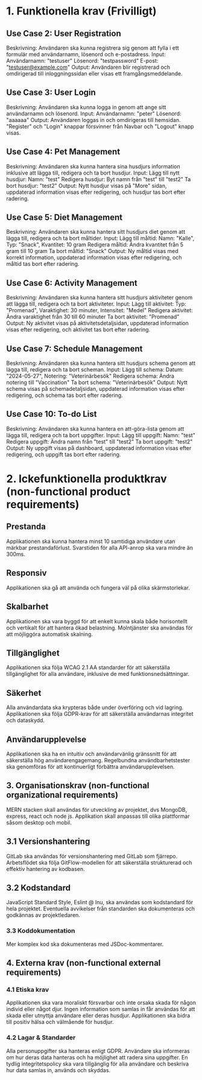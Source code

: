 # 1. Funktionella krav (Frivilligt)


## Use Case 2: User Registration
Beskrivning: Användaren ska kunna registrera sig genom att fylla i ett formulär med användarnamn, lösenord och e-postadress.
Input:
Användarnamn: "testuser"
Lösenord: "testpassword"
E-post: "testuser@example.com"
Output: Användaren blir registrerad och omdirigerad till inloggningssidan eller visas ett framgångsmeddelande.

## Use Case 3: User Login
Beskrivning: Användaren ska kunna logga in genom att ange sitt användarnamn och lösenord.
Input:
Användarnamn: "peter"
Lösenord: "aaaaaa"
Output: Användaren loggas in och omdirigeras till hemsidan. "Register" och "Login" knappar försvinner från Navbar och "Logout" knapp visas.
## Use Case 4: Pet Management
Beskrivning: Användaren ska kunna hantera sina husdjurs information inklusive att lägga till, redigera och ta bort husdjur.
Input:
Lägg till nytt husdjur: Namn: "test"
Redigera husdjur: Byt namn från "test" till "test2"
Ta bort husdjur: "test2"
Output: Nytt husdjur visas på "More" sidan, uppdaterad information visas efter redigering, och husdjur tas bort efter radering.
## Use Case 5: Diet Management
Beskrivning: Användaren ska kunna hantera sitt husdjurs diet genom att lägga till, redigera och ta bort måltider.
Input:
Lägg till måltid: Namn: "Kalle", Typ: "Snack", Kvantitet: 10 gram
Redigera måltid: Ändra kvantitet från 5 gram till 10 gram
Ta bort måltid: "Snack"
Output: Ny måltid visas med korrekt information, uppdaterad information visas efter redigering, och måltid tas bort efter radering.
## Use Case 6: Activity Management
Beskrivning: Användaren ska kunna hantera sitt husdjurs aktiviteter genom att lägga till, redigera och ta bort aktiviteter.
Input:
Lägg till aktivitet: Typ: "Promenad", Varaktighet: 30 minuter, Intensitet: "Medel"
Redigera aktivitet: Ändra varaktighet från 30 till 60 minuter
Ta bort aktivitet: "Promenad"
Output: Ny aktivitet visas på aktivitetsdetaljsidan, uppdaterad information visas efter redigering, och aktivitet tas bort efter radering.
## Use Case 7: Schedule Management
Beskrivning: Användaren ska kunna hantera sitt husdjurs schema genom att lägga till, redigera och ta bort scheman.
Input:
Lägg till schema: Datum: "2024-05-27", Notering: "Veterinärbesök"
Redigera schema: Ändra notering till "Vaccination"
Ta bort schema: "Veterinärbesök"
Output: Nytt schema visas på schemadetaljsidan, uppdaterad information visas efter redigering, och schema tas bort efter radering.
## Use Case 10: To-do List
Beskrivning: Användaren ska kunna hantera en att-göra-lista genom att lägga till, redigera och ta bort uppgifter.
Input:
Lägg till uppgift: Namn: "test"
Redigera uppgift: Ändra namn från "test" till "test2"
Ta bort uppgift: "test2"
Output: Ny uppgift visas på dashboard, uppdaterad information visas efter redigering, och uppgift tas bort efter radering.

# 2. Ickefunktionella produktkrav (non-functional product requirements)


## Prestanda
Applikationen ska kunna hantera minst 10 samtidiga användare utan märkbar prestandaförlust.
Svarstiden för alla API-anrop ska vara mindre än 300ms.

## Responsiv
Applikationen ska gå att använda och fungera väl på olika skärmstorlekar.

## Skalbarhet
Applikationen ska vara byggd för att enkelt kunna skala både horisontellt och vertikalt för att hantera ökad belastning.
Molntjänster ska användas för att möjliggöra automatisk skalning.

## Tillgänglighet
Applikationen ska följa WCAG 2.1 AA standarder för att säkerställa tillgänglighet för alla användare, inklusive de med funktionsnedsättningar.

## Säkerhet
Alla användardata ska krypteras både under överföring och vid lagring.
Applikationen ska följa GDPR-krav för att säkerställa användarnas integritet och dataskydd.

## Användarupplevelse
Applikationen ska ha en intuitiv och användarvänlig gränssnitt för att säkerställa hög användarengagemang.
Regelbundna användbarhetstester ska genomföras för att kontinuerligt förbättra användarupplevelsen.

## 3. Organisationskrav (non-functional organizational requirements)

MERN stacken skall användas för utveckling av projektet, dvs MongoDB, express, react och node js. Applikation skall anpassas till olika plattformar såsom desktop och mobil.

## 3.1 Versionshantering

GitLab ska användas för versionshantering med GitLab som fjärrepo.
Arbetsflödet ska följa GitFlow-modellen för att säkerställa strukturerad och effektiv hantering av kodbasen.

## 3.2 Kodstandard

JavaScript Standard Style, Eslint @ lnu,  ska användas som kodstandard för hela projektet.
Eventuella avvikelser från standarden ska dokumenteras och godkännas av projektledaren.

### 3.3 Koddokumentation

Mer komplex kod ska dokumenteras med JSDoc-kommentarer.


## 4. Externa krav (non-functional external requirements)

### 4.1 Etiska krav

Applikationen ska vara moraliskt försvarbar och inte orsaka skada för någon individ eller något djur.
Ingen information som samlas in får användas för att skada eller utnyttja användare eller deras husdjur.
Applikationen ska bidra till positiv hälsa och välmående för husdjur.

### 4.2 Lagar & Standarder

Alla personuppgifter ska hanteras enligt GDPR. Användare ska informeras om hur deras data hanteras och ha möjlighet att radera sina uppgifter.
En tydlig integritetspolicy ska vara tillgänglig för alla användare och beskriva hur data samlas in, används och skyddas.
